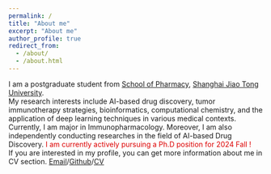 ```yaml
---
permalink: /
title: "About me"
excerpt: "About me"
author_profile: true
redirect_from: 
  - /about/
  - /about.html
---
```

I am a postgraduate student from [School of Pharmacy](https://pharm.sjtu.edu.cn/old/), [Shanghai Jiao Tong University](https://www.sjtu.edu.cn).\
My research interests include AI-based drug discovery, tumor immunotherapy strategies, bioinformatics, computational chemistry, and the application of deep learning techniques in various medical contexts. Currently, I am major in Immunopharmacology. Moreover, I am also independently conducting researches in the field of AI-based Drug Discovery. 
<font color="#dd0000">I am currently actively pursuing a Ph.D position for 2024 Fall !</font><br /> If you are interested in my profile, you can get more information about me in CV section.
[Email](mailto:x1090202755@gmail.com)/[Github](https://github.com/ziwuyolanda)/[CV](../assets/XST_CV.pdf)






 

 
